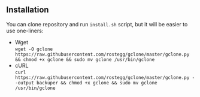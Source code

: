 ## Installation  
You can clone repository and run `install.sh` script, but it will be easier to use one-liners:
* Wget  
`wget -O gclone https://raw.githubusercontent.com/rostegg/gclone/master/gclone.py && chmod +x gclone && sudo mv gclone /usr/bin/gclone`  
* cURL  
`curl https://raw.githubusercontent.com/rostegg/gclone/master/gclone.py --output backuper && chmod +x gclone && sudo mv gclone /usr/bin/gclone`  
